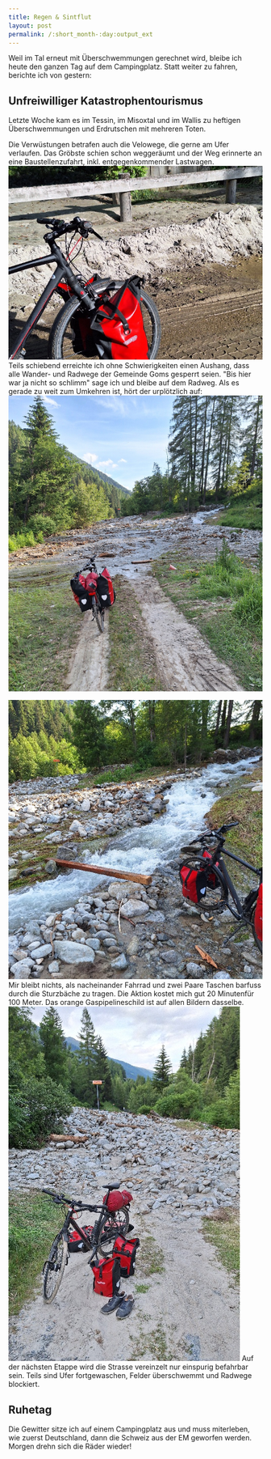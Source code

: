 ```yaml
---
title: Regen & Sintflut
layout: post
permalink: /:short_month-:day:output_ext
---
```

Weil im Tal erneut mit Überschwemmungen gerechnet wird, bleibe ich heute den ganzen Tag auf dem Campingplatz. Statt weiter zu fahren, berichte ich von gestern:
## Unfreiwilliger Katastrophentourismus
Letzte Woche kam es im Tessin, im Misoxtal und im Wallis zu heftigen Überschwemmungen und Erdrutschen mit mehreren Toten. 

Die Verwüstungen betrafen auch die Velowege, die gerne am Ufer verlaufen. Das Gröbste schien schon weggeräumt und der Weg erinnerte an eine Baustellenzufahrt, inkl. entgegenkommender Lastwagen.
![](assets/20240705_183512.jpg)
Teils schiebend erreichte ich ohne Schwierigkeiten einen Aushang, dass alle Wander- und Radwege der Gemeinde Goms gesperrt seien. "Bis hier war ja nicht so schlimm" sage ich und bleibe auf dem Radweg. Als es gerade zu weit zum Umkehren ist, hört der urplötzlich auf:
![](assets/20240705_184958.jpg)

![](assets/20240705_185226.jpg)
Mir bleibt nichts, als nacheinander Fahrrad und zwei Paare Taschen barfuss durch die Sturzbäche zu tragen. Die Aktion kostet mich gut 20 Minutenfür 100 Meter. Das orange Gaspipelineschild ist auf allen Bildern dasselbe.
![](assets/20240705_191421.jpg)
Auf der nächsten Etappe wird die Strasse vereinzelt nur einspurig befahrbar sein. Teils sind Ufer fortgewaschen, Felder überschwemmt und Radwege blockiert.
## Ruhetag
Die Gewitter sitze ich auf einem Campingplatz aus und muss miterleben, wie zuerst Deutschland, dann die Schweiz aus der EM geworfen werden. Morgen drehn sich die Räder wieder!